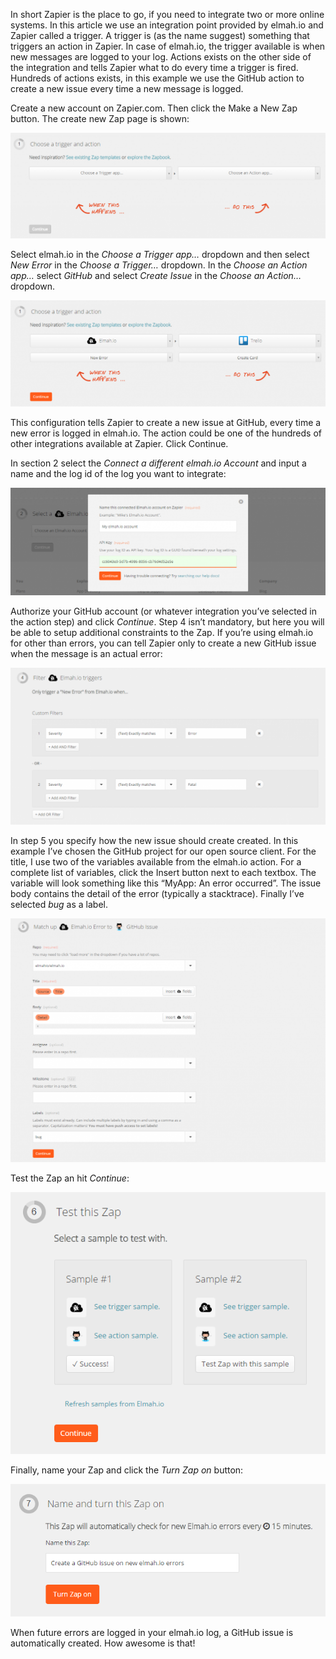 In short Zapier is the place to go, if you need to integrate two or more online systems. In this article we use an integration point provided by elmah.io and Zapier called a trigger. A trigger is (as the name suggest) something that triggers an action in Zapier. In case of elmah.io, the trigger available is when new messages are logged to your log. Actions exists on the other side of the integration and tells Zapier what to do every time a trigger is fired. Hundreds of actions exists, in this example we use the GitHub action to create a new issue every time a new message is logged.

Create a new account on Zapier.com. Then click the Make a New Zap button. The create new Zap page is shown:

![Choose a trigger and action](images/choose_a_trigger_and_action.png)

Select elmah.io in the _Choose a Trigger app…_ dropdown and then select _New Error_ in the _Choose a Trigger…_ dropdown. In the _Choose an Action app…_ select _GitHub_ and select _Create Issue_ in the _Choose an Action…_ dropdown.

![Choose a trigger and action](images/choose_a_trigger_and_action_filled.png)

This configuration tells Zapier to create a new issue at GitHub, every time a new error is logged in elmah.io. The action could be one of the hundreds of other integrations available at Zapier. Click Continue.

In section 2 select the _Connect a different elmah.io Account_ and input a name and the log id of the log you want to integrate:

![Connect your elmah.io account](images/connect_elmah_io_account.png)

Authorize your GitHub account (or whatever integration you’ve selected in the action step) and click _Continue_. Step 4 isn’t mandatory, but here you will be able to setup additional constraints to the Zap. If you’re using elmah.io for other than errors, you can tell Zapier only to create a new GitHub issue when the message is an actual error:

![Setup filter](images/filter_elmah_io_triggers.png)

In step 5 you specify how the new issue should create created. In this example I’ve chosen the GitHub project for our open source client. For the title, I use two of the variables available from the elmah.io action. For a complete list of variables, click the Insert button next to each textbox. The variable will look something like this “MyApp: An error occurred”. The issue body contains the detail of the error (typically a stacktrace). Finally I’ve selected _bug_ as a label.

![Match up elmah.io Error to GitHub issue](images/match_up_elmah_io_error_to_github_issue.png)

Test the Zap an hit _Continue_:

![Test this Zap](images/test_this_zap.png)

Finally, name your Zap and click the _Turn Zap on_ button:

![Name and turn this Zap on](images/name_and_turn_this_zap_on.png)

When future errors are logged in your elmah.io log, a GitHub issue is automatically created. How awesome is that!

